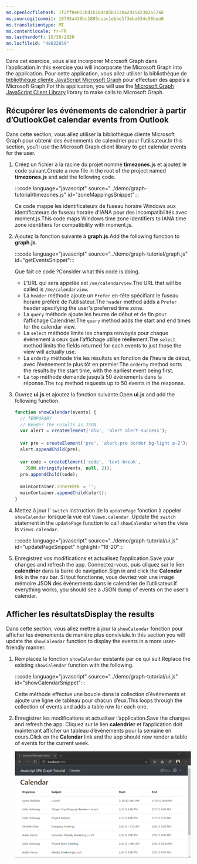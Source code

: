 ```yaml
---
ms.openlocfilehash: 1f2ff0e013bd1b104cd5b353ba2da542382657ab
ms.sourcegitcommit: 18785a430bc1885ccac1ebbe1f3eba634c58bea8
ms.translationtype: MT
ms.contentlocale: fr-FR
ms.lasthandoff: 10/30/2020
ms.locfileid: "48822859"
---
```

<!-- markdownlint-disable MD002 MD041 -->

<span data-ttu-id="3fb15-101">Dans cet exercice, vous allez incorporer Microsoft Graph dans l’application.</span><span class="sxs-lookup"><span data-stu-id="3fb15-101">In this exercise you will incorporate the Microsoft Graph into the application.</span></span> <span data-ttu-id="3fb15-102">Pour cette application, vous allez utiliser la bibliothèque de [bibliothèque cliente JavaScript Microsoft Graph](https://github.com/microsoftgraph/msgraph-sdk-javascript) pour effectuer des appels à Microsoft Graph.</span><span class="sxs-lookup"><span data-stu-id="3fb15-102">For this application, you will use the [Microsoft Graph JavaScript Client Library](https://github.com/microsoftgraph/msgraph-sdk-javascript) library to make calls to Microsoft Graph.</span></span>

## <a name="get-calendar-events-from-outlook"></a><span data-ttu-id="3fb15-103">Récupérer les événements de calendrier à partir d’Outlook</span><span class="sxs-lookup"><span data-stu-id="3fb15-103">Get calendar events from Outlook</span></span>

<span data-ttu-id="3fb15-104">Dans cette section, vous allez utiliser la bibliothèque cliente Microsoft Graph pour obtenir des événements de calendrier pour l’utilisateur.</span><span class="sxs-lookup"><span data-stu-id="3fb15-104">In this section, you'll use the Microsoft Graph client library to get calendar events for the user.</span></span>

1. <span data-ttu-id="3fb15-105">Créez un fichier à la racine du projet nommé **timezones.js** et ajoutez le code suivant.</span><span class="sxs-lookup"><span data-stu-id="3fb15-105">Create a new file in the root of the project named **timezones.js** and add the following code.</span></span>

    :::code language="javascript" source="../demo/graph-tutorial/timezones.js" id="zoneMappingsSnippet":::

    <span data-ttu-id="3fb15-106">Ce code mappe les identificateurs de fuseau horaire Windows aux identificateurs de fuseau horaire d’IANA pour des incompatibilités avec moment.js.</span><span class="sxs-lookup"><span data-stu-id="3fb15-106">This code maps Windows time zone identifiers to IANA time zone identifiers for compatibility with moment.js.</span></span>

1. <span data-ttu-id="3fb15-107">Ajoutez la fonction suivante à **graph.js**.</span><span class="sxs-lookup"><span data-stu-id="3fb15-107">Add the following function to **graph.js**.</span></span>

    :::code language="javascript" source="../demo/graph-tutorial/graph.js" id="getEventsSnippet":::

    <span data-ttu-id="3fb15-108">Que fait ce code ?</span><span class="sxs-lookup"><span data-stu-id="3fb15-108">Consider what this code is doing.</span></span>

    - <span data-ttu-id="3fb15-109">L’URL qui sera appelée est `/me/calendarview`.</span><span class="sxs-lookup"><span data-stu-id="3fb15-109">The URL that will be called is `/me/calendarview`.</span></span>
    - <span data-ttu-id="3fb15-110">La `header` méthode ajoute un `Prefer` en-tête spécifiant le fuseau horaire préféré de l’utilisateur.</span><span class="sxs-lookup"><span data-stu-id="3fb15-110">The `header` method adds a `Prefer` header specifying the user's preferred time zone.</span></span>
    - <span data-ttu-id="3fb15-111">La `query` méthode ajoute les heures de début et de fin pour l’affichage Calendrier.</span><span class="sxs-lookup"><span data-stu-id="3fb15-111">The `query` method adds the start and end times for the calendar view.</span></span>
    - <span data-ttu-id="3fb15-112">La `select` méthode limite les champs renvoyés pour chaque événement à ceux que l’affichage utilise réellement.</span><span class="sxs-lookup"><span data-stu-id="3fb15-112">The `select` method limits the fields returned for each events to just those the view will actually use.</span></span>
    - <span data-ttu-id="3fb15-113">La `orderby` méthode trie les résultats en fonction de l’heure de début, avec l’événement le plus tôt en premier.</span><span class="sxs-lookup"><span data-stu-id="3fb15-113">The `orderby` method sorts the results by the start time, with the earliest event being first.</span></span>
    - <span data-ttu-id="3fb15-114">La `top` méthode demande jusqu’à 50 événements dans la réponse.</span><span class="sxs-lookup"><span data-stu-id="3fb15-114">The `top` method requests up to 50 events in the response.</span></span>

1. <span data-ttu-id="3fb15-115">Ouvrez **ui.js** et ajoutez la fonction suivante.</span><span class="sxs-lookup"><span data-stu-id="3fb15-115">Open **ui.js** and add the following function.</span></span>

    ```javascript
    function showCalendar(events) {
      // TEMPORARY
      // Render the results as JSON
      var alert = createElement('div', 'alert alert-success');

      var pre = createElement('pre', 'alert-pre border bg-light p-2');
      alert.appendChild(pre);

      var code = createElement('code', 'text-break',
        JSON.stringify(events, null, 2));
      pre.appendChild(code);

      mainContainer.innerHTML = '';
      mainContainer.appendChild(alert);
    }
    ```

1. <span data-ttu-id="3fb15-116">Mettez à jour l' `switch` instruction de la `updatePage` fonction à appeler `showCalendar` lorsque la vue est `Views.calendar` .</span><span class="sxs-lookup"><span data-stu-id="3fb15-116">Update the `switch` statement in the `updatePage` function to call `showCalendar` when the view is `Views.calendar`.</span></span>

    :::code language="javascript" source="../demo/graph-tutorial/ui.js" id="updatePageSnippet" highlight="18-20":::

1. <span data-ttu-id="3fb15-117">Enregistrez vos modifications et actualisez l’application.</span><span class="sxs-lookup"><span data-stu-id="3fb15-117">Save your changes and refresh the app.</span></span> <span data-ttu-id="3fb15-118">Connectez-vous, puis cliquez sur le lien **calendrier** dans la barre de navigation.</span><span class="sxs-lookup"><span data-stu-id="3fb15-118">Sign in and click the **Calendar** link in the nav bar.</span></span> <span data-ttu-id="3fb15-119">Si tout fonctionne, vous devriez voir une image mémoire JSON des événements dans le calendrier de l’utilisateur.</span><span class="sxs-lookup"><span data-stu-id="3fb15-119">If everything works, you should see a JSON dump of events on the user's calendar.</span></span>

## <a name="display-the-results"></a><span data-ttu-id="3fb15-120">Afficher les résultats</span><span class="sxs-lookup"><span data-stu-id="3fb15-120">Display the results</span></span>

<span data-ttu-id="3fb15-121">Dans cette section, vous allez mettre à jour la `showCalendar` fonction pour afficher les événements de manière plus conviviale.</span><span class="sxs-lookup"><span data-stu-id="3fb15-121">In this section you will update the `showCalendar` function to display the events in a more user-friendly manner.</span></span>

1. <span data-ttu-id="3fb15-122">Remplacez la fonction `showCalendar` existante par ce qui suit.</span><span class="sxs-lookup"><span data-stu-id="3fb15-122">Replace the existing `showCalendar` function with the following.</span></span>

    :::code language="javascript" source="../demo/graph-tutorial/ui.js" id="showCalendarSnippet":::

    <span data-ttu-id="3fb15-123">Cette méthode effectue une boucle dans la collection d’événements et ajoute une ligne de tableau pour chacun d’eux.</span><span class="sxs-lookup"><span data-stu-id="3fb15-123">This loops through the collection of events and adds a table row for each one.</span></span>

1. <span data-ttu-id="3fb15-124">Enregistrer les modifications et actualiser l’application.</span><span class="sxs-lookup"><span data-stu-id="3fb15-124">Save the changes and refresh the app.</span></span> <span data-ttu-id="3fb15-125">Cliquez sur le lien **calendrier** et l’application doit maintenant afficher un tableau d’événements pour la semaine en cours.</span><span class="sxs-lookup"><span data-stu-id="3fb15-125">Click on the **Calendar** link and the app should now render a table of events for the current week.</span></span>

    ![Capture d’écran du tableau des événements](./images/calendar-list.png)

